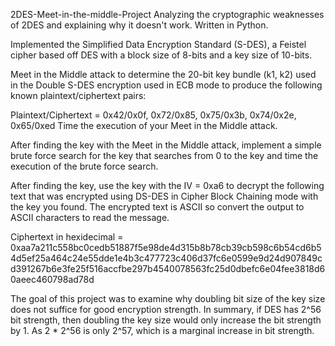 2DES-Meet-in-the-middle-Project
Analyzing the cryptographic weaknesses of 2DES and explaining why it doesn't work. Written in Python.

Implemented the Simplified Data Encryption Standard (S-DES), a Feistel cipher based off DES with a block size of 8-bits and a key size of 10-bits.

Meet in the Middle attack to determine the 20-bit key bundle (k1, k2) used in the Double S-DES encryption used in ECB mode to produce the following known plaintext/ciphertext pairs:


Plaintext/Ciphertext = 0x42/0x0f, 0x72/0x85, 0x75/0x3b, 0x74/0x2e, 0x65/0xed
Time the execution of your Meet in the Middle attack.


After finding the key with the Meet in the Middle attack, implement a simple brute force search for the key that searches from 0 to the key and time the execution of the brute force search.


After finding the key, use the key with the IV = 0xa6 to decrypt the following text that was encrypted using DS-DES in Cipher Block Chaining mode with the key you found. The encrypted text is ASCII so convert the output to ASCII characters to read the message.


Ciphertext in hexidecimal = 0xaa7a211c558bc0cedb51887f5e98de4d315b8b78cb39cb598c6b54cd6b54d5ef25a464c24e55dde1e4b3c477723c406d37fc6e0599e9d24d907849cd391267b6e3fe25f516accfbe297b4540078563fc25d0dbefc6e04fee3818d60aeec460798ad78d


The goal of this project was to examine why doubling bit size of the key size does not suffice for good encryption strength. 
In summary, if DES has 2^56 bit strength, then doubling the key size would only increase the bit strength by 1. As 2 * 2^56 is only 2^57, which is a marginal increase in bit strength.
